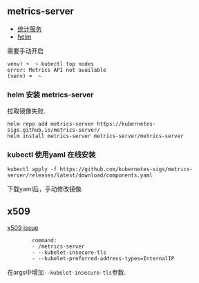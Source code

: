 
## metrics-server

* [统计服务](https://github.com/kubernetes-sigs/metrics-server/)
* [helm](https://artifacthub.io/packages/helm/metrics-server/metrics-server)

需要手动开启
```
venv) ➜  ~ kubectl top nodes
error: Metrics API not available
(venv) ➜  ~
```

### helm 安装 metrics-server

拉取镜像失败.
```
helm repo add metrics-server https://kubernetes-sigs.github.io/metrics-server/
helm install metrics-server metrics-server/metrics-server
```

### kubectl 使用yaml 在线安装
```
kubectl apply -f https://github.com/kubernetes-sigs/metrics-server/releases/latest/download/components.yaml
```

下载yaml后，手动修改镜像.

## x509

[x509 issue](https://github.com/kubernetes-sigs/metrics-server/issues/131)

```
        command:
        - /metrics-server
        - --kubelet-insecure-tls
        - --kubelet-preferred-address-types=InternalIP

```

在args中增加`--kubelet-insecure-tls`参数.